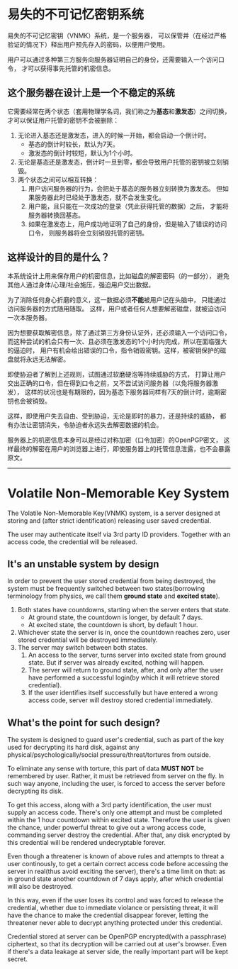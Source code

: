易失的不可记忆密钥系统
========================

易失的不可记忆密钥（VNMK）系统，是一个服务器，
可以保管并（在经过严格验证的情况下）释出用户预先存入的密码，以便用户使用。

用户可以通过多种第三方服务向服务器证明自己的身份，还需要输入一个访问口令，
才可以获得事先托管的机密信息。

## 这个服务器在设计上是一个不稳定的系统

它需要经常在两个状态（套用物理学名词，我们称之为**基态**和**激发态**）之间切换，
才可以保证用户托管的密钥不会被删除：

1. 无论进入基态还是激发态，进入的时候一开始，都会启动一个倒计时。
   * 基态的倒计时较长，默认为7天。
   * 激发态的倒计时较短，默认为1个小时。
2. 无论是基态还是激发态，倒计时一旦到零，都会导致用户托管的密钥被立刻销毁。
3. 两个状态之间可以相互转换：
   1. 用户访问服务器的行为，会把处于基态的服务器立刻转换为激发态。
      但如果服务器此时已经处于激发态，就不会发生变化。
   2. 用户能，且只能在一次成功的登录（凭此获得托管的数据）之后，
      才能将服务器转换回基态。
   3. 如果在激发态上，用户成功地证明了自己的身份，但是输入了错误的访问口令，
      则服务器将会立刻销毁托管的密钥。

## 这样设计的目的是什么？

本系统设计上用来保存用户的机密信息，比如磁盘的解密密码（的一部分），
避免其他人通过身体/心理/社会施压，强迫用户交出数据。

为了消除任何身心折磨的意义，这一数据必须**不能**被用户记在头脑中，
只能通过访问服务器的方式随用随取。
这样，用户或者任何人想要解密磁盘，就被迫访问一次本服务器。

因为想要获取解密信息，除了通过第三方身份认证外，还必须输入一个访问口令，
而这种尝试的机会只有一次、且必须在激发态的1个小时内完成，所以在面临强大的逼迫时，
用户有机会给出错误的口令，指令销毁密钥。这样，被密钥保护的磁盘就将永远无法解密。

即使胁迫者了解到上述规则，试图通过软磨硬泡等持续威胁的方式，
打算让用户交出正确的口令，但在得到口令之前，又不尝试访问服务器（以免将服务器激发），
这样的状况也是有期限的，因为基态下服务器同样有7天的倒计时，逾期密钥也会被销毁。


这样，即使用户失去自由、受到胁迫，无论是即时的暴力，还是持续的威胁，
都有办法让密钥消失，令胁迫者永远失去解密数据的机会。

服务器上的机密信息本身可以是经过对称加密（口令加密）的OpenPGP密文，
这样最终的解密在用户的浏览器上进行，即使服务器上的托管信息泄露，也不会暴露原文。

---

Volatile Non-Memorable Key System
=================================

The Volatile Non-Memorable Key(VNMK) system, is a server designed at storing
and (after strict identification) releasing user saved credential.

The user may authenticate itself via 3rd party ID providers. Together with an
access code, the credential will be released.

## It's an unstable system by design

In order to prevent the user stored credential from being destroyed, the system
must be frequently switched between two states(borrowing terminology from
physics, we call them **ground state** and **excited state**).

1. Both states have countdowns, starting when the server enters that state.
   * At ground state, the countdown is longer, by default 7 days.
   * At excited state, the countdown is short, by default 1 hour.
2. Whichever state the server is in, once the countdown reaches zero, user
   stored credential will be destroyed immediately.
3. The server may switch between both states.
   1. An access to the server, turns server into excited state from ground
      state. But if server was already excited, nothing will happen.
   2. The server will return to ground state, after, and only after the user
      have performed a successful login(by which it will retrieve stored
      credential).
   3. If the user identifies itself successfully but have entered a wrong
      access code, server will destroy stored credential immediately.
   
## What's the point for such design?

The system is designed to guard user's credential, such as part of the key used
for decrypting its hard disk, against any physical/psychologically/social
pressure/threat/tortures from outside.

To eliminate any sense with torture, this part of data **MUST NOT** be
remembered by user. Rather, it must be retrieved from server on the fly. In
such way anyone, including the user, is forced to access the server before
decrypting its disk.

To get this access, along with a 3rd party identification, the user must supply
an access code. There's only one attempt and must be completed within the 1
hour countdown within excited state. Therefore the user is given the chance,
under powerful threat to give out a wrong access code, commanding server
destroy the credential. After that, any disk encrypted by this credential will
be rendered undecryptable forever.

Even though a threatener is known of above rules and attempts to threat a user
continously, to get a certain correct access code before accessing the server
in real(thus avoid exciting the server), there's a time limit on that: as in
ground state another countdown of 7 days apply, after which credential will also
be destroyed.

In this way, even if the user loses its control and was forced to release the
credential, whether due to immediate violance or persisting threat, it will
have the chance to make the credential disappear forever, letting the
threatener never able to decrypt anything protected under this credential.

Credential stored at server can be OpenPGP encrypted(with a passphrase)
ciphertext, so that its decryption will be carried out at user's browser. Even
if there's a data leakage at server side, the really important part will be
kept secret.
